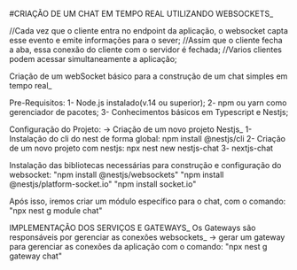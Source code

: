#CRIAÇÃO DE UM CHAT EM TEMPO REAL UTILIZANDO WEBSOCKETS_

  //Cada vez que o cliente entra no endpoint da aplicação, o websocket capta esse evento e emite informações para o sever;
  //Assim que o cliente fecha a aba, essa conexão do cliente com o servidor é fechada;
  //Varios clientes podem acessar simultaneamente a aplicação;

Criação de um webSocket básico para a construção de um chat simples em tempo real_

Pre-Requisitos:
1- Node.js instalado(v.14 ou superior);
2- npm ou yarn como gerenciador de pacotes;
3- Conhecimentos básicos em Typescript e Nestjs;

Configuração do Projeto:
-> Criação de um novo projeto Nestjs_
    1- Instalação do cli do nest de forma global: npm install  @nestjs/cli
    2- Criação de um novo projeto com nestjs: npx nest new nestjs-chat
    3- nextjs-chat

Instalação das bibliotecas necessárias para construção e configuração do websocket:
"npm install @nestjs/websockets"
"npm install @nestjs/platform-socket.io"
"npm install socket.io"

Após isso, iremos criar um módulo específico para o chat, com o comando:
"npx nest g module chat"

IMPLEMENTAÇÃO DOS SERVIÇOS E GATEWAYS_
Os Gateways são responsáveis por gerenciar as conexões websockets_
-> gerar um gateway para gerenciar as conexões da aplicação com o comando: "npx nest g gateway chat"

